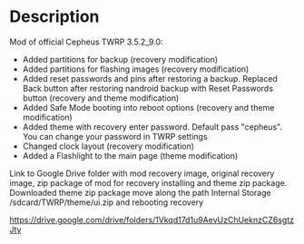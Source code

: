 # Description

Mod of official Cepheus TWRP 3.5.2_9.0:

- Added partitions for backup (recovery modification)
- Added partitions for flashing images (recovery modification)
- Added reset passwords and pins after restoring a backup. Replaced Back button after restoring nandroid backup with Reset Passwords button (recovery and theme modification)
- Added Safe Mode booting into reboot options (recovery and theme modification)
- Added theme with recovery enter password. Default pass "cepheus". You can change your password in TWRP settings
- Changed clock layout (recovery modification)
- Added a Flashlight to the main page (theme modification)

Link to Google Drive folder with mod recovery image, original recovery image, zip package of mod for recovery installing and theme zip package.
Downloaded theme zip package move along the path Internal Storage /sdcard/TWRP/theme/ui.zip and rebooting recovery

https://drive.google.com/drive/folders/1Vkqd17d1u9AevUzChUeknzCZ6sgtzJty
